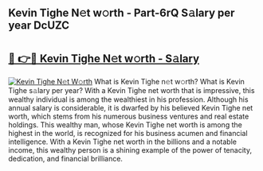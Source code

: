 ## Kevin Tighe N𝚎t w𝚘rth - Part-6rQ S𝚊lary per year DcUZC

# <h2><a href="http://gc1ddz2.nevu.top/?p=Kevin+Tighe">🔗 👉🔴 Kevin Tighe N𝚎t w𝚘rth - S𝚊lary</a></h2>

[![Kevin Tighe N𝚎t W𝚘rth](https://i.imgur.com/Oavwk0R.jpeg)](http://gc1ddz2.nevu.top/?p=Kevin+Tighe)
What is Kevin Tighe n𝚎t w𝚘rth? What is Kevin Tighe s𝚊lary per year?
With a Kevin Tighe net worth that is impressive, this wealthy individual is among the wealthiest in his profession. Although his annual salary is considerable, it is dwarfed by his believed Kevin Tighe net worth, which stems from his numerous business ventures and real estate holdings. This wealthy man, whose Kevin Tighe net worth is among the highest in the world, is recognized for his business acumen and financial intelligence. With a Kevin Tighe net worth in the billions and a notable income, this wealthy person is a shining example of the power of tenacity, dedication, and financial brilliance.
